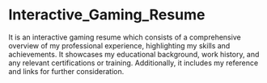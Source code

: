 # Interactive_Gaming_Resume
It is an interactive gaming resume which consists of a comprehensive overview of my professional experience, highlighting my skills and achievements. It showcases my educational background, work history, and any relevant certifications or training. Additionally, it includes my reference and links for further consideration.
